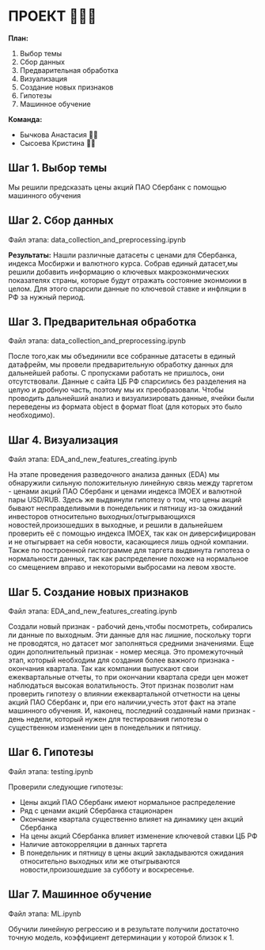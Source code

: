 # **ПРОЕКТ** :woman_factory_worker::nail_care:
**План:**
1. Выбор темы
2. Сбор данных
3. Предварительная обработка
4. Визуализация
5. Создание новых признаков
6. Гипотезы
7. Машинное обучение

**Команда:**
* Бычкова Анастасия :fairy_woman:
* Сысоева Кристина :elf_woman:
## **Шаг 1. Выбор темы**
Мы решили предсказать цены акций ПАО Сбербанк с помощью машинного обучения

## **Шаг 2. Сбор данных**
Файл этапа: data_collection_and_preprocessing.ipynb

**Результаты:**
Нашли различные датасеты с ценами для Сбербанка, индекса Мосбиржи и валютного курса. Собрав единый датасет,мы решили добавить информацию о ключевых макроэконмических показателях страны, которые будут отражать состояние эконмоики в целом. Для этого спарсили данные по ключевой ставке и инфляции в РФ за нужный период.
## **Шаг 3. Предварительная обработка**
Файл этапа: data_collection_and_preprocessing.ipynb

После того,как мы объединили все собранные датасеты в единый датафрейм, мы провели предварительную обработку данных для дальнейшей работы. С пропусками работать не пришлось, они отсутствовали. Данные с сайта ЦБ РФ спарсились без разделения на целую и дробную часть, поэтому мы их преобразовали. Чтобы проводить дальнейший анализ и визуализировать данные, ячейки были переведены из формата object в формат float (для которых это было необходимо).
## **Шаг 4. Визуализация**
Файл этапа: EDA_and_new_features_creating.ipynb

На этапе проведения разведочного анализа данных (EDA) мы обнаружили сильную положительную линейную связь между таргетом - ценами акций ПАО Сбербанк и ценами индекса IMOEX и валютной пары USD/RUB. Здесь же выдвинули гипотезу о том, что цены акций бывают несправделивыми в понедельник и пятницу из-за ожиданий инвесторов относительно выходных/отыгрывающихся новостей,произошедших в выходные, и решили в дальнейшем проверить её с помощью индекса IMOEX, так как он диверсифицирован и не отыгырвает на себя новости, касающиеся лишь одной компании. Также по построенной гистограмме для таргета выдвинута гипотеза о нормальности данных, так как распределение похоже на нормальное со смещением вправо и некоторыми выбросами на левом хвосте.
## **Шаг 5. Создание новых признаков**
Файл этапа: EDA_and_new_features_creating.ipynb

Создали новый признак - рабочий день,чтобы посмотреть, собирались ли данные по выходным. Эти данные для нас лишние, поскольку торги не проводятся, но датасет мог заполняться средними значениями. 
Еще один дополнительный признак - номер месяца. Это промежуточный этап, который необходим для создания более важного признака - окончания квартала. Так как компании выпускают свои ежеквартальные отчеты, то при окончании квартала среди цен может наблюдаться высокая волатильность. Этот признак позволит нам проверить гипотезу о влиянии ежеквартальной отчетности на цены акций ПАО Сбербанк и, при его наличии,учесть этот факт на этапе машинного обучения. И, наконец, последний созданный нами признак - день недели, который нужен для тестирования гипотезы о существенном изменении цен в понедельник и пятницу.
## **Шаг 6. Гипотезы**
Файл этапа: testing.ipynb

Проверили следующие гипотезы:
* Цены акций ПАО Сбербанк имеют нормальное распределение
* Ряд с ценами акций Сбербанка стационарен
* Окончание квартала существенно влияет на динамику цен акций Сбербанка
* На цены акций Сбербанка влияет изменение ключевой ставки ЦБ РФ
* Наличие автокорреляции в данных таргета
* В понедельник и пятницу в цены акций закладываются ожидания относительно выходных или же отыгрываются новости,произошедшие за субботу и воскресенье.
## **Шаг 7. Машинное обучение**
Файл этапа: ML.ipynb

Обучили линейную регрессию и в результате получили достаточно точную модель, коэффициент детерминации у которой близок к 1. 
